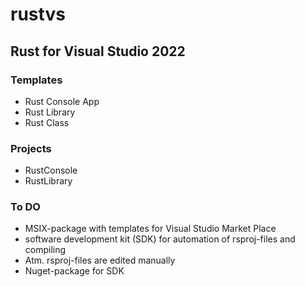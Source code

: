 # rustvs
## Rust for Visual Studio 2022

### Templates
* Rust Console App
* Rust Library
* Rust Class

### Projects
* RustConsole
* RustLibrary

### To DO
* MSIX-package with templates for Visual Studio Market Place
* software development kit (SDK) for automation of rsproj-files and compiling 
 * Atm. rsproj-files are edited manually
* Nuget-package for SDK
